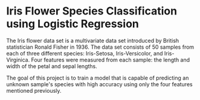 # Iris Flower Species Classification using Logistic Regression

The Iris flower data set is a multivariate data set introduced by British statistician Ronald Fisher in 1936. The data set consists of 50 samples from each of three different species: Iris-Setosa, Iris-Versicolor, and Iris-Virginica. Four features were measured from each sample: the length and width of the petal and sepal lengths.

The goal of this project is to train a model that is capable of predicting an unknown sample's species with high accuracy using only the four features mentioned previously.
